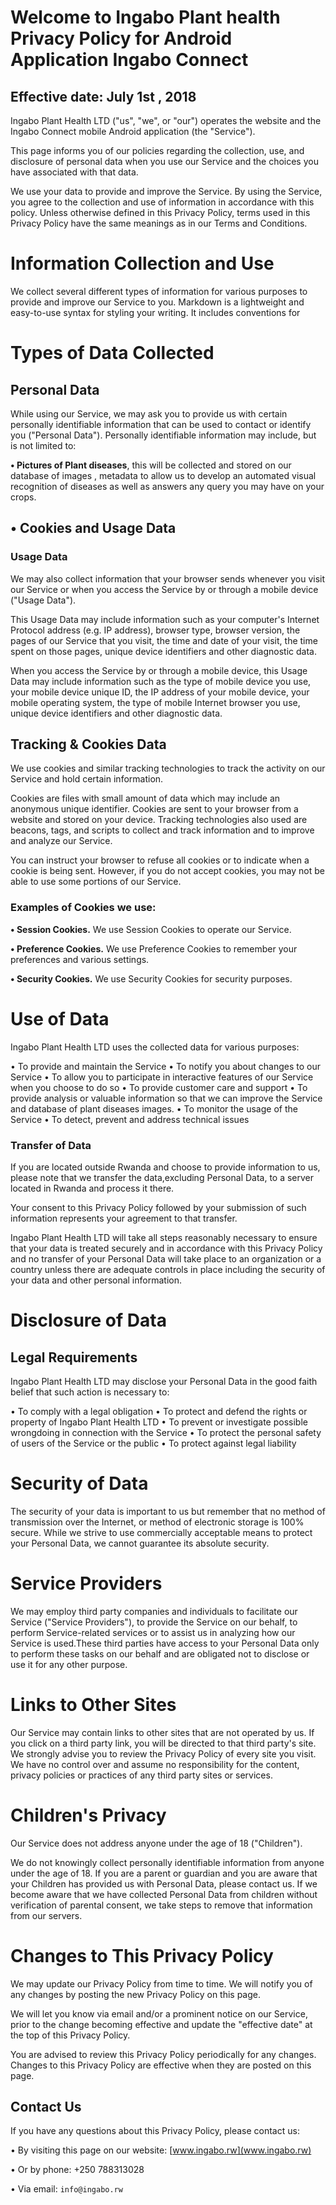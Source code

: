 # Welcome to Ingabo Plant health Privacy Policy for Android Application Ingabo Connect

## Effective date: July 1st , 2018

Ingabo Plant Health LTD ("us", "we", or "our") operates the website and the Ingabo Connect mobile Android application (the "Service").

This page informs you of our policies regarding the collection, use, and disclosure of personal data when you use our Service and the choices you have associated with that data.

We use your data to provide and improve the Service. By using the Service, you agree to the collection and use of information in accordance with this policy. Unless otherwise defined in this Privacy Policy, terms used in this Privacy Policy have the same meanings as in our Terms and Conditions.

# Information Collection and Use

We collect several different types of information for various purposes to provide and improve our Service to you.
Markdown is a lightweight and easy-to-use syntax for styling your writing. It includes conventions for

# Types of Data Collected

## Personal Data

While using our Service, we may ask you to provide us with certain personally identifiable information that can be used to contact or identify you ("Personal Data"). Personally identifiable information may include, but is not limited to:

**• Pictures of Plant diseases**, this will be collected and stored on our database of images , metadata to allow us to develop an automated visual recognition of diseases as well as answers any query you may have on your crops.

## • Cookies and Usage Data

### Usage Data

We may also collect information that your browser sends whenever you visit our Service or when you access the Service by or through a mobile device ("Usage Data").

This Usage Data may include information such as your computer's Internet Protocol address (e.g. IP address), browser type, browser version, the pages of our Service that you visit, the time and date of your visit, the time spent on those pages, unique device identifiers and other diagnostic data.

When you access the Service by or through a mobile device, this Usage Data may include information such as the type of mobile device you use, your mobile device unique ID, the IP address of your mobile device, your mobile operating system, the type of mobile Internet browser you use, unique device identifiers and other diagnostic data.

## Tracking & Cookies Data

We use cookies and similar tracking technologies to track the activity on our Service and hold certain information.

Cookies are files with small amount of data which may include an anonymous unique identifier. Cookies are sent to your browser from a website and stored on your device. Tracking technologies also used are beacons, tags, and scripts to collect and track information and to improve and analyze our Service.

You can instruct your browser to refuse all cookies or to indicate when a cookie is being sent. However, if you do not accept cookies, you may not be able to use some portions of our Service.

### Examples of Cookies we use:

**• Session Cookies.** We use Session Cookies to operate our Service.

**• Preference Cookies.** We use Preference Cookies to remember your preferences and various settings.

**• Security Cookies.** We use Security Cookies for security purposes.

# Use of Data

Ingabo Plant Health LTD uses the collected data for various purposes:

• To provide and maintain the Service
• To notify you about changes to our Service
• To allow you to participate in interactive features of our Service when you choose to do so
• To provide customer care and support
• To provide analysis or valuable information so that we can improve the Service and database of plant diseases images.
• To monitor the usage of the Service
• To detect, prevent and address technical issues

### Transfer of Data

If you are located outside Rwanda and choose to provide information to us, please note that we transfer the data,excluding Personal Data, to a server located in Rwanda and process it there.

Your consent to this Privacy Policy followed by your submission of such information represents your agreement to that transfer.

Ingabo Plant Health LTD will take all steps reasonably necessary to ensure that your data is treated securely and in accordance with this Privacy Policy and no transfer of your Personal Data will take place to an organization or a country unless there are adequate controls in place including the security of your data and other personal information.

# Disclosure of Data

## Legal Requirements

Ingabo Plant Health LTD may disclose your Personal Data in the good faith belief that such action is necessary to:

• To comply with a legal obligation
• To protect and defend the rights or property of Ingabo Plant Health LTD
• To prevent or investigate possible wrongdoing in connection with the Service
• To protect the personal safety of users of the Service or the public
• To protect against legal liability

# Security of Data

The security of your data is important to us but remember that no method of transmission over the Internet, or method of electronic storage is 100% secure. While we strive to use commercially acceptable means to protect your Personal Data, we cannot guarantee its absolute security.

# Service Providers

We may employ third party companies and individuals to facilitate our Service ("Service Providers"), to provide the Service on our behalf, to perform Service-related services or to assist us in analyzing how our Service is used.These third parties have access to your Personal Data only to perform these tasks on our behalf and are obligated not to disclose or use it for any other purpose.

# Links to Other Sites

Our Service may contain links to other sites that are not operated by us. If you click on a third party link, you will be directed to that third party's site. We strongly advise you to review the Privacy Policy of every site you visit.
We have no control over and assume no responsibility for the content, privacy policies or practices of any third party sites or services.

# Children's Privacy

Our Service does not address anyone under the age of 18 ("Children").

We do not knowingly collect personally identifiable information from anyone under the age of 18. If you are a parent or guardian and you are aware that your Children has provided us with Personal Data, please contact us. If we become aware that we have collected Personal Data from children without verification of parental consent, we take steps to remove that information from our servers.

# Changes to This Privacy Policy

We may update our Privacy Policy from time to time. We will notify you of any changes by posting the new Privacy Policy on this page.

We will let you know via email and/or a prominent notice on our Service, prior to the change becoming effective and update the "effective date" at the top of this Privacy Policy.

You are advised to review this Privacy Policy periodically for any changes. Changes to this Privacy Policy are effective when they are posted on this page.

## Contact Us

If you have any questions about this Privacy Policy, please contact us:

• By visiting this page on our website: [www.ingabo.rw](www.ingabo.rw)

• Or by phone: +250 788313028

• Via email: `info@ingabo.rw`
